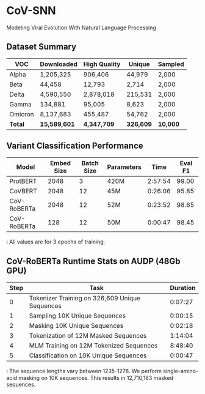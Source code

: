 # CoV-SNN
Modeling Viral Evolution With Natural Language Processing

## Dataset Summary

| VOC      | Downloaded | High Quality  | Unique   | Sampled |
|----------|------------|-----------|----------|---------|
| Alpha    | 1,205,325  | 906,406   | 44,979   | 2,000   |
| Beta     | 44,458     | 12,793    | 2,714    | 2,000   |
| Delta    | 4,590,550  | 2,878,018 | 215,531  | 2,000   |
| Gamma    | 134,881    | 95,005    | 8,623    | 2,000   |
| Omicron  | 8,137,683  | 455,487   | 54,762   | 2,000   |
| **Total**| **15,589,601** | **4,347,709** | **326,609** | **10,000** |

## Variant Classification Performance

| Model| Embed Size | Batch Size | Parameters | Time | Eval F1 |
|------------------------|----------------|------------|------------|--------------------------|----------------|
| ProtBERT               | 2048           | 3          | 420M       | 2:57:54                  | 99.00          |
| CoVBERT                | 2048           | 12         | 45M        | 0:26:06                  | 95.85          |
| CoV-RoBERTa            | 2048           | 12         | 52M        | 0:23:52                  | 98.65          |
| CoV-RoBERTa            | 128            | 12         | 50M        | 0:00:47                  | 98.45          |

:information_source: All values are for 3 epochs of training.

## CoV-RoBERTa Runtime Stats on AUDP (48Gb GPU)

|Step | Task                                              | Duration   |
|-----|---------------------------------------------------|------------|
|0    | Tokenizer Training on 326,609 Unique Sequences    | 0:07:27    |
|1    | Sampling 10K Unique Sequences             | 0:00:15    |
|2    | Masking 10K Unique Sequences              | 0:02:18    |
|3    | Tokenization of 12M Masked Sequences      | 1:14:04    |
|4    | MLM Training on 12M Tokenized Sequences   | 8:48:40    |
|5    | Classification on 10K Unique Sequences    | 0:00:47    |

:information_source: The sequence lengths vary between 1235-1278. We perform single-amino-acid masking on 10K sequences. This results in 12,710,183 masked sequences.
